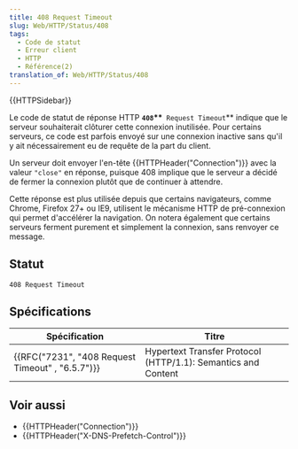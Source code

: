 ```yaml
---
title: 408 Request Timeout
slug: Web/HTTP/Status/408
tags:
  - Code de statut
  - Erreur client
  - HTTP
  - Référence(2)
translation_of: Web/HTTP/Status/408
---
```

{{HTTPSidebar}}

Le code de statut de réponse HTTP **`408`\*\***` Request Timeout`\*\* indique que le serveur souhaiterait clôturer cette connexion inutilisée. Pour certains serveurs, ce code est parfois envoyé sur une connexion inactive sans qu'il y ait nécessairement eu de requête de la part du client.

Un serveur doit envoyer l'en-tête {{HTTPHeader("Connection")}} avec la valeur `"close"` en réponse, puisque 408 implique que le serveur a décidé de fermer la connexion plutôt que de continuer à attendre.

Cette réponse est plus utilisée depuis que certains navigateurs, comme Chrome, Firefox 27+ ou IE9, utilisent le mécanisme HTTP de pré-connexion qui permet d'accélérer la navigation. On notera également que certains serveurs ferment purement et simplement la connexion, sans renvoyer ce message.

## Statut

    408 Request Timeout

## Spécifications

| Spécification                                                    | Titre                                                         |
| ---------------------------------------------------------------- | ------------------------------------------------------------- |
| {{RFC("7231", "408 Request Timeout" , "6.5.7")}} | Hypertext Transfer Protocol (HTTP/1.1): Semantics and Content |

## Voir aussi

- {{HTTPHeader("Connection")}}
- {{HTTPHeader("X-DNS-Prefetch-Control")}}
